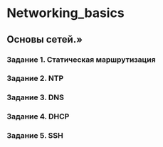# Networking_basics

## Основы сетей.»

### Задание 1. Статическая маршрутизация
### Задание 2. NTP
### Задание 3. DNS
### Задание 4. DHCP
### Задание 5. SSH
